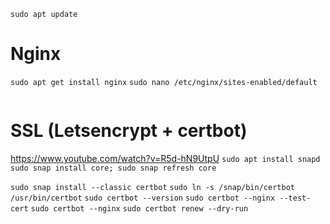 `sudo apt update`

# Nginx
`sudo apt get install nginx`
`sudo nano /etc/nginx/sites-enabled/default`

```

```


# SSL (Letsencrypt + certbot)
https://www.youtube.com/watch?v=R5d-hN9UtpU
`sudo apt install snapd`
`sudo snap install core; sudo snap refresh core`

`sudo snap install --classic certbot`
`sudo ln -s /snap/bin/certbot /usr/bin/certbot`
`sudo certbot --version`
`sudo certbot --nginx --test-cert`
`sudo certbot --nginx`
`sudo certbot renew --dry-run`
